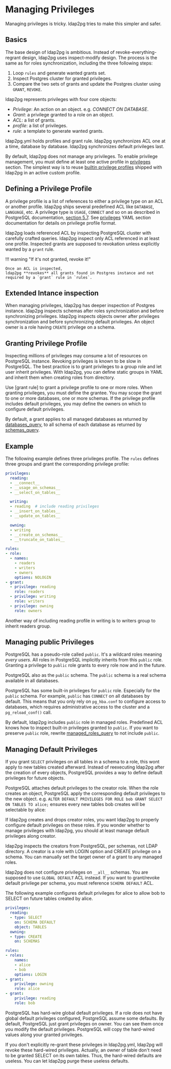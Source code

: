 <h1>Managing Privileges</h1>

Managing privileges is tricky.
ldap2pg tries to make this simpler and safer.


## Basics

The base design of ldap2pg is ambitious.
Instead of revoke-everything-regrant design,
ldap2pg uses inspect-modify design.
The process is the same as for roles synchronization, including the three following steps:

1. Loop `rules` and generate wanted grants set.
2. Inspect Postgres cluster for granted privileges.
3. Compare the two sets of grants and update the Postgres cluster using
   `GRANT`, `REVOKE`.

ldap2pg represents privileges with four core objects:

- *Privilege*: An action on an object. e.g. *CONNECT ON DATABASE*.
- *Grant*: a privilege granted to a role on an object.
- *ACL*: a list of grants.
- *profile*: a list of privileges.
- *rule*: a template to generate wanted grants.

ldap2pg.yml holds profiles and grant rule.
ldap2pg synchronizes ACL one at a time, database by database.
ldap2pg synchronizes default privileges last.

By default, ldap2pg does not manage any privileges.
To enable privilege management, you must define at least one active profile in [privileges] section.
The simplest way is to reuse [builtin privilege profiles] shipped with ldap2pg in an active custom profile.

[privileges]: config.md#privileges
[builtin privilege profiles]: builtins.md


## Defining a Privilege Profile

A privilege profile is a list of references to either a privilege type on an ACL or another profile.
ldap2pg ships several predefined ACL like `DATABASE`, `LANGUAGE`, etc.
A privilege type is `USAGE`, `CONNECT` and so on as described in PostgreSQL documentation, [section 5.7].
See [privileges] YAML section documentation for details on privilege profile format.

[section 5.7]: https://www.postgresql.org/docs/current/ddl-priv.html

ldap2pg loads referenced ACL by inspecting PostgreSQL cluster with carefully crafted queries.
ldap2pg inspect only ACL referenced in at least one profile.
Inspected grants are supposed to revokation unless explicitly wanted by a `grant` rule.

!!! warning "If it's not granted, revoke it!"

    Once an ACL is inspected,
    ldap2pg **revokes** all grants found in Postgres instance and not required by a `grant` rule in `rules`.


## Extended Intance inspection

When managing privileges, ldap2pg has deeper inspection of Postgres instance.
ldap2pg inspects schemas after roles synchronization and before synchronizing privileges.
ldap2pg inspects objects owner after privileges synchronization and before synchronizing default privileges.
An object owner is a role having `CREATE` privilege on a schema.


## Granting Privilege Profile

Inspecting millions of privileges may consume a lot of resources on PostgreSQL instance.
Revoking privileges is known to be slow in PostgreSQL.
The best practice is to grant privileges to a group role and let user inherit privileges.
With ldap2pg, you can define static groups in YAML and inherit them when creating roles from directory.

Use [grant rule] to grant a privilege profile to one or more roles.
When granting privileges, you must define the grantee.
You may scope the grant to one or more databases, one or more schemas.
If the privilege profile includes default privileges, you may define the owners on which to configure default privileges.

By default, a grant applies to all managed databases as returned by [databases\_query],
to all schema of each database as returned by [schemas\_query].

[grant rules]: config.md#rules-grant
[databases\_query]: config.md#postgres-databases-query
[schemas\_query]: config.md#postgres-schemas-query


## Example

The following example defines three privileges profile.
The `rules` defines three groups and grant the corresponding privilege profile:

``` yaml
privileges:
  reading:
  - __connect__
  - __usage_on_schemas__
  - __select_on_tables__

  writing:
  - reading  # include reading privileges
  - __insert_on_tables__
  - __update_on_tables__

  owning:
  - writing
  - __create_on_schemas__
  - __truncate_on_tables__

rules:
- role:
  - names:
    - readers
    - writers
    - owners
    options: NOLOGIN
- grant:
  - privilege: reading
    role: readers
  - privilege: writing
    role: writers
  - privilege: owning
    role: owners
```

Another way of including reading profile in writing is to writers group to inherit readers group.


## Managing public Privileges

PostgreSQL has a pseudo-role called `public`.
It's a wildcard roles meaning *every users*.
All roles in PostgreSQL implicitly inherits from this `public` role.
Granting a privilege to `public` role grants to every role now and in the future.

PostgreSQL also as the `public` schema.
The `public` schema is a real schema available in all databases.

PostgreSQL has some built-in privileges for `public` role.
Especially for the `public` schema.
For example, `public` has `CONNECT` on all databases by default.
This means that you only rely on `pg_hba.conf` to configure access to databases,
which requires administrative access to the cluster and a `pg_reload_conf()` call.

By default, ldap2pg includes `public` role in managed roles.
Predefined ACL knows how to inspect built-in privileges granted to `public`.
If you want to preserve `public` role, rewrite [managed_roles_query] to not include `public`.

[managed_roles_query]: config.md#postgres-managed-roles-query


## Managing Default Privileges

If you grant `SELECT` privileges on all tables in a schema to a role, this wont apply to new tables created afterward.
Instead of reexecuting ldap2pg after the creation of every objects,
PostgreSQL provides a way to define default privileges for future objects.

PostgreSQL attaches default privileges to the creator role.
When the role creates an object, PostgreSQL apply the corresponding default privileges to the new object.
e.g. `ALTER DEFAULT PRIVILEGES FOR ROLE bob GRANT SELECT ON TABLES TO alice;`
ensures every new tables bob creates will be selectable by alice:

If ldap2pg creates and drops creator roles, you want ldap2pg to properly configure default privileges on these roles.
If you wonder whether to manage privileges with ldap2pg, you should at least manage default privileges along creator.

ldap2pg inspects the creators from PostgreSQL, per schemas, not LDAP directory.
A creator is a role with LOGIN option and CREATE privilege on a schema.
You can manually set the target owner of a grant to any managed roles.

ldap2pg does not configure privileges on `__all__` schemas.
You are supposed to use `GLOBAL DEFAULT` ACL instead.
If you want to grant/revoke default privilege per schema, you must reference `SCHEMA DEFAULT` ACL.

The following example configures default privileges for alice to allow bob to SELECT on future tables created by alice.


``` yaml
privileges:
  reading:
  - type: SELECT
    on: SCHEMA DEFAULT
    object: TABLES
  owning:
  - type: CREATE
    on: SCHEMAS

rules:
- roles:
    names:
    - alice
    - bob
    options: LOGIN
- grant:
    privilege: owning
    role: alice
- grant:
    privilege: reading
    role: bob
```


PostgreSQL has hard-wire global default privileges.
If a role does not have global default privileges configured, PostgreSQL assume some defaults.
By default, PostgreSQL just grant privileges on owner.
You can see them once you modify the default privileges.
PostgreSQL will copy the hard-wired values along your granted privileges.

If you don't explicitly re-grant these privileges in ldap2pg.yml,
ldap2pg will revoke these hard-wired privileges.
Actually, an owner of table don't need to be granted SELECT on its own tables.
Thus, the hard-wired defaults are useless.
You can let ldap2pg purge these useless defaults.
